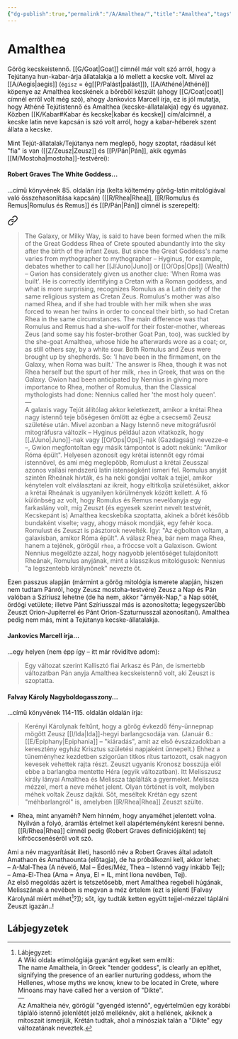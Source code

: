 ```yaml
---
{"dg-publish":true,"permalink":"/A/Amalthea/","title":"Amalthea","tags":["Englishtexttranslated","containstransclusions"],"created":"2023-11-13T05:35","updated":"2024-04-24T00:54"}
---
```



# Amalthea

Görög kecskeistennő. [[G/Goat\|Goat]] címnél már volt szó arról, hogy a Tejútanya hun-kabar-árja állatalakja a ló mellett a kecske volt. Mivel az [[A/Aegis\|aegis]] (`égisz` = ég[[P/Palást\|palást]]), [[A/Athéné\|Athéné]] köpenye az Amalthea kecskének a bőréből készült (ahogy [[C/Coat\|coat]] címnél erről volt még szó), ahogy Jankovics Marcell írja, ez is jól mutatja, hogy Athéné Tejútistennő és Amalthea (kecske-állatalakja) egy és ugyanaz.  
Közben [[K/Kabar#Kabar és kecske\|kabar és kecske]] cím/alcímnél, a kecske latin neve kapcsán is szó volt arról, hogy a kabar-héberek szent állata a kecske.  

Mint Tejút-állatalak/Tejútanya nem meglepő, hogy szoptat, ráadásul két "fia" is van ([[Z/Zeusz\|Zeusz]] és [[P/Pán\|Pán]], akik egymás [[M/Mostoha\|mostoha]]-testvérei):  

#### Robert Graves The White Goddess...

...című könyvének 85. oldalán írja (kelta költemény görög-latin mitológiával való összehasonlítása kapcsán) ([[R/Rhea\|Rhea]], [[R/Romulus és Remus\|Romulus és Remus]] és [[P/Pán\|Pán]] címnél is szerepelt):  

<div class="transclusion internal-embed is-loaded"><a class="markdown-embed-link" href="/r/rhea/#eaulcb" aria-label="Open link"><svg xmlns="http://www.w3.org/2000/svg" width="24" height="24" viewBox="0 0 24 24" fill="none" stroke="currentColor" stroke-width="2" stroke-linecap="round" stroke-linejoin="round" class="svg-icon lucide-link"><path d="M10 13a5 5 0 0 0 7.54.54l3-3a5 5 0 0 0-7.07-7.07l-1.72 1.71"></path><path d="M14 11a5 5 0 0 0-7.54-.54l-3 3a5 5 0 0 0 7.07 7.07l1.71-1.71"></path></svg></a><div class="markdown-embed">



> The Galaxy, or Milky Way, is said to have been formed when the milk of the Great Goddess Rhea of Crete spouted abundantly into the sky after the birth of the infant Zeus. But since the Great Goddess's name varies from mythographer to mythographer – Hyginus, for example, debates whether to call her [[J/Juno\|Juno]] or [[O/Ops\|Ops]] (Wealth) – Gwion has considerately given us another clue: 'When Roma was built'. He is correctly identifying a Cretan with a Roman goddess, and what is more surprising, recognizes Romulus as a Latin deity of the same religious system as Cretan Zeus. Romulus's mother was also named Rhea, and if she had trouble with her milk when she was forced to wean her twins in order to conceal their birth, so had Cretan Rhea in the same circumstances. The main difference was that Romulus and Remus had a she-wolf for their foster-mother, whereas Zeus (and some say his foster-brother Goat Pan, too), was suckled by the she-goat Amalthea, whose hide he afterwards wore as a coat; or, as still others say, by a white sow. Both Romulus and Zeus were brought up by shepherds. So: 'I have been in the firmament, on the Galaxy, when Roma was built.' The answer is Rhea, though it was not Rhea herself but the spurt of her milk, `rhea` in Greek, that was on the Galaxy. Gwion had been anticipated by Nennius in giving more importance to Rhea, mother of Romulus, than the Classical mythologists had done: Nennius called her 'the most holy queen'.  
> —  
> A galaxis vagy Tejút állítólag akkor keletkezett, amikor a krétai Rhea nagy istennő teje bőségesen ömlött az égbe a csecsemő Zeusz születése után. Mivel azonban a Nagy Istennő neve mitográfusról mitográfusra változik – Hyginus például azon vitatkozik, hogy [[J/Juno\|Juno]]-nak vagy [[O/Ops\|Ops]]-nak (Gazdagság) nevezze-e –, Gwion megfontoltan egy másik támpontot is adott nekünk: "Amikor Róma épült". Helyesen azonosít egy krétai istennőt egy római istennővel, és ami még meglepőbb, Romulust a krétai Zeusszal azonos vallási rendszerű latin istenségként ismeri fel. Romulus anyját szintén Rheának hívták, és ha neki gondjai voltak a tejjel, amikor kénytelen volt elválasztani az ikreit, hogy eltitkolja születésüket, akkor a krétai Rheának is ugyanilyen körülmények között kellett. A fő különbség az volt, hogy Romulus és Remus nevelőanyja egy farkaslány volt, míg Zeuszt (és egyesek szerint nevelt testvérét, Kecskepánt is) Amalthea kecskebika szoptatta, akinek a bőrét később bundaként viselte; vagy, ahogy mások mondják, egy fehér koca. Romulust és Zeuszt is pásztorok nevelték. Így: "Az égbolton voltam, a galaxisban, amikor Róma épült". A válasz Rhea, bár nem maga Rhea, hanem a tejének, görögül `rhea`, a fröccse volt a Galaxison. Gwiont Nennius megelőzte azzal, hogy nagyobb jelentőséget tulajdonított Rheának, Romulus anyjának, mint a klasszikus mitológusok: Nennius "a legszentebb királynőnek" nevezte őt.  


</div></div>


Ezen passzus alapján (mármint a görög mitológia ismerete alapján, hiszen nem tudtam Pánról, hogy Zeusz mostoha-testvére) Zeusz a Nap és Pán valóban a Szíriusz lehetne (de ha nem, akkor "árnyék-Nap," a Nap sötét, ördögi vetülete; illetve Pánt Szíriusszal más is azonosította; legegyszerűbb Zeuszt Orion-Jupiterrel és Pánt Orion-Szaturnusszal azonosítani). Amalthea pedig nem más, mint a Tejútanya kecske-állatalakja.  

#### Jankovics Marcell írja...

...egy helyen (nem épp így – itt már rövidítve adom):  
> Egy változat szerint Kallisztó fiai Arkasz és Pán, de ismertebb változatban Pán anyja Amalthea kecskeistennő volt, aki Zeuszt is szoptatta.  

#### Falvay Károly Nagyboldogasszony...

...című könyvének 114-115. oldalán oldalán írja:  
> Kerényi Károlynak feltűnt, hogy a görög évkezdő fény-ünnepnap mögött Zeusz [[I/Ida\|Ida]]-hegyi barlangcsodája van. (Január 6.: [[E/Epiphany\|Epiphania]] – "kiáradás", amit az első évszázadokban a keresztény egyház Krisztus születési napjaként ünnepelt.) Ehhez a tüneményhez kezdetben szigorúan titkos rítus tartozott, csak nagyon kevesek vehettek rajta részt. Zeuszt ugyanis Kronosz bosszúja elől ebbe a barlangba mentette Héra (egyik változatban). Itt Melisszusz király lányai Amalthea és Melissza táplálták a gyermeket. Melissza mézzel, mert a neve méhet jelent. Olyan történet is volt, melyben méhek voltak Zeusz dajkái. Sőt, meséltek Krétán egy szent "méhbarlangról" is, amelyben [[R/Rhea\|Rhea]] Zeuszt szülte.  
- Rhea, mint anyaméh? Nem hinném, hogy anyaméhet jelentett volna. Nyilván a folyó, áramlás értelmet kell alapérteményként keresni benne. [[R/Rhea\|Rhea]] címnél pedig (Robert Graves definíciójaként) tej kifröccsenéséről volt szó.

Ami a név magyarítását illeti, hasonló név a Robert Graves által adatolt Amathaon és Amathaounta (előtagja), de ha próbálkozni kell, akkor lehet:  
– A-Mal-Thea (A névelő, Mal – Édes/Méz, Thea – Istennő vagy inkább Tej);  
– Ama-El-Thea (Ama = Anya, El = IL, mint Ilona nevében, Tej).  
Az első megoldás azért is tetszetősebb, mert Amalthea regebeli húgának, Melisszának a nevében is megvan a méz értelem (ezt is jelenti \[Falvay Károlynál miért méhet[^1]?\]); sőt, így tudták ketten együtt tejjel-mézzel táplálni Zeuszt igazán..!  

## Lábjegyzetek

[^1]: Lábjegyzet:  
A Wiki oldala etimológiája gyanánt egyiket sem említi:  
The name Amaltheia, in Greek "tender goddess", is clearly an epithet, signifying the presence of an earlier nurturing goddess, whom the Hellenes, whose myths we know, knew to be located in Crete, where Minoans may have called her a version of "Dikte".  
—  
Az Amaltheia név, görögül "gyengéd istennő", egyértelműen egy korábbi tápláló istennő jelenlétét jelző melléknév, akit a hellének, akiknek a mítoszait ismerjük, Krétán tudtak, ahol a minósziak talán a "Dikte" egy változatának neveztek.  